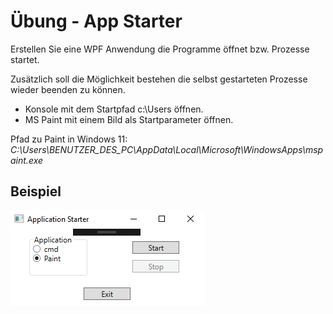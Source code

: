 # Übung - App Starter

Erstellen Sie eine WPF Anwendung die Programme öffnet bzw. Prozesse startet. 

Zusätzlich soll die Möglichkeit bestehen die selbst gestarteten Prozesse wieder beenden zu können.

* Konsole mit dem Startpfad c:\Users öffnen.
* MS Paint mit einem Bild als Startparameter öffnen.

Pfad zu Paint in Windows 11: _C:\\Users\BENUTZER_DES_PC\AppData\Local\Microsoft\WindowsApps\mspaint.exe_

## Beispiel

![Beispiel UI](Bild1.png)